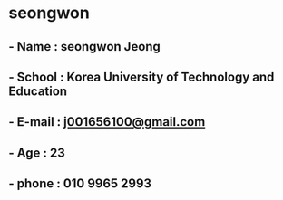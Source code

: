 # seongwon
##	- Name : seongwon Jeong
##	- School : Korea University of Technology and Education
##	- E-mail : j001656100@gmail.com
##	- Age : 23
##	- phone : 010 9965 2993

